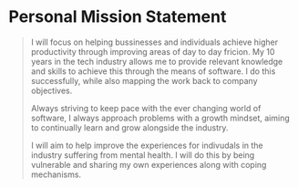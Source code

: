 # Personal Mission Statement

> I will focus on helping bussinesses and individuals achieve higher productivity through improving areas of day to day fricion. My 10 years in the tech industry allows me to provide relevant knowledge and skills to achieve this through the means of software. I do this successfully, while also mapping the work back to company objectives.
>
> Always striving to keep pace with the ever changing world of software, I always approach problems with a growth mindset, aiming to continually learn and grow alongside the industry.
>
> I will aim to help improve the experiences for indivudals in the industry suffering from mental health. I will do this by being vulnerable and sharing my own experiences along with coping mechanisms.
